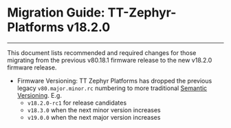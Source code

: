 # Migration Guide: TT-Zephyr-Platforms v18.2.0

---

This document lists recommended and required changes for those migrating from the previous v80.18.1 firmware release to the new v18.2.0 firmware release.

[comment]: <> (UL by area, indented as necessary)

* Firmware Versioning: TT Zephyr Platforms has dropped the previous legacy `v80.major.minor.rc` numbering to more traditional [Semantic Versioning](https://semver.org). E.g.
  * `v18.2.0-rc1` for release candidates
  * `v18.3.0` when the next minor version increases
  * `v19.0.0` when the next major version increases
